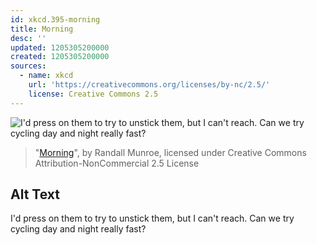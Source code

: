 ```yaml
---
id: xkcd.395-morning
title: Morning
desc: ''
updated: 1205305200000
created: 1205305200000
sources:
  - name: xkcd
    url: 'https://creativecommons.org/licenses/by-nc/2.5/'
    license: Creative Commons 2.5
---
```

![I'd press on them to try to unstick them, but I can't reach.  Can we try cycling day and night really fast?](https://imgs.xkcd.com/comics/morning.png)
> "[Morning](https://xkcd.com/395/)", by Randall Munroe, licensed under Creative Commons Attribution-NonCommercial 2.5 License

## Alt Text
I'd press on them to try to unstick them, but I can't reach.  Can we try cycling day and night really fast?
